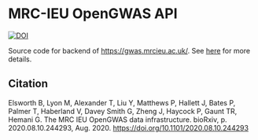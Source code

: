 # MRC-IEU OpenGWAS API

[![DOI](https://img.shields.io/badge/doi-10.1101%2F2020.08.10.244293-blue)](https://doi.org/10.1101/2020.08.10.244293)

Source code for backend of <https://gwas.mrcieu.ac.uk/>. See [here](https://gwas.mrcieu.ac.uk/about) for more details.

## Citation

Elsworth B, Lyon M, Alexander T, Liu Y, Matthews P, Hallett J, Bates P, Palmer T, Haberland V, Davey Smith G, Zheng J, Haycock P, Gaunt TR, Hemani G. The MRC IEU OpenGWAS data infrastructure. bioRxiv, p. 2020.08.10.244293, Aug. 2020. <https://doi.org/10.1101/2020.08.10.244293>
